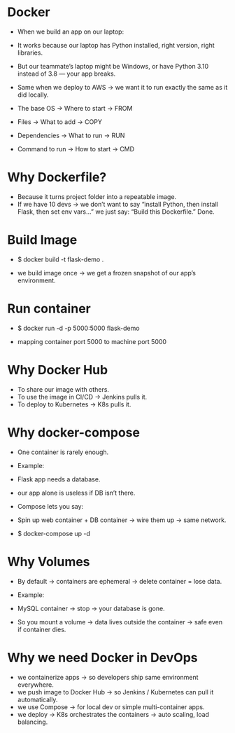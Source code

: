 # Docker

- When we build an app on our laptop:
- It works because our laptop has Python installed, right version, right libraries.
- But our  teammate’s laptop might be Windows, or have Python 3.10 instead of 3.8 — your app breaks.
- Same when we deploy to AWS → we want it to run exactly the same as it did locally.

- The base OS -> Where to start → FROM
- Files -> What to add → COPY
- Dependencies -> What to run → RUN
- Command to run -> How to start → CMD

# Why Dockerfile?

- Because it turns project folder into a repeatable image.
- If we have 10 devs → we don’t want to say “install Python, then install Flask, then set env vars…”
  we just say: “Build this Dockerfile.” Done.

# Build Image

- $ docker build -t flask-demo .

- we build image once → we get a frozen snapshot of our app’s environment.

# Run container

- $ docker run -d -p 5000:5000 flask-demo

- mapping container port 5000 to machine port 5000

# Why Docker Hub

- To share our  image with others.
- To use the image in CI/CD → Jenkins pulls it.
- To deploy to Kubernetes → K8s pulls it.

# Why docker-compose

- One container is rarely enough.
- Example:
- Flask app needs a database.
- our app alone is useless if DB isn’t there.
- Compose lets you say:

- Spin up web container + DB container → wire them up → same network.

- $ docker-compose up -d

# Why Volumes

- By default → containers are ephemeral → delete container = lose data.

- Example:
- MySQL container → stop → your database is gone.
- So you mount a volume → data lives outside the container → safe even if container dies.

# Why we need Docker in DevOps

- we containerize apps → so developers ship same environment everywhere.
- we push image to Docker Hub → so Jenkins / Kubernetes can pull it automatically.
- we use Compose → for local dev or simple multi-container apps.
- we deploy → K8s orchestrates the containers → auto scaling, load balancing.



